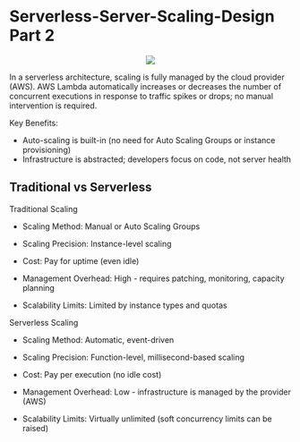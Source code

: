 ﻿# Serverless-Server-Scaling-Design Part 2
<p align="center">
<img src="https://i.imgur.com/Gp1wnwU.png">
</p>

In a serverless architecture, scaling is fully managed by the cloud provider (AWS). AWS Lambda automatically increases or decreases the number of concurrent executions in response to traffic spikes or drops; no manual intervention is required.

Key Benefits:
- Auto-scaling is built-in (no need for Auto Scaling Groups or instance provisioning)
- Infrastructure is abstracted; developers focus on code, not server health

<h2> Traditional vs Serverless</h2> 

Traditional Scaling

- Scaling Method: Manual or Auto Scaling Groups

- Scaling Precision: Instance-level scaling 

- Cost: Pay for uptime (even idle)

- Management Overhead: High - requires patching, monitoring, capacity planning

- Scalability Limits: Limited by instance types and quotas 

Serverless Scaling

- Scaling Method: Automatic, event-driven

- Scaling Precision: Function-level, millisecond-based scaling 

- Cost: Pay per execution (no idle cost)

- Management Overhead: Low - infrastructure is managed by the provider (AWS)

- Scalability Limits: Virtually unlimited (soft concurrency limits can be raised)


